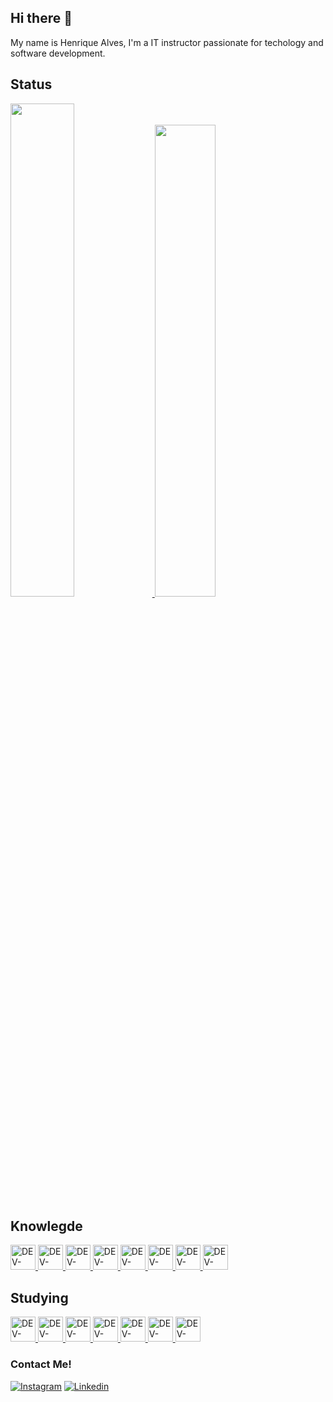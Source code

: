 ## Hi there 👋
My name is Henrique Alves,  I'm a IT instructor passionate for techology and software development.
## Status
  <div>
  <a href="https://github.com/rickalves/rickalves">
    <img width="45%" src="https://github-readme-stats.vercel.app/api?username=rickalves&show_icons=true&theme=highcontrast"/>
    <img width="44%" src="https://github-readme-stats.vercel.app/api/top-langs/?username=rickalves&theme=highcontrast&layout=compact"/>
  </a>
 </div>
  
## Knowlegde
<div>
  <a href="https://github.com/rickalves/rickalves">
    <img title="HTML5" alt="DEV-ICON" height="40" width="40" src="https://cdn.jsdelivr.net/gh/devicons/devicon/icons/html5/html5-original.svg" />
    <img title="CSS3" alt="DEV-ICON" height="40" width="40"  src="https://cdn.jsdelivr.net/gh/devicons/devicon/icons/css3/css3-original.svg" />
    <img title="JAVASCRIPT" alt="DEV-ICON" height="40" width="40"  src="https://cdn.jsdelivr.net/gh/devicons/devicon/icons/javascript/javascript-original.svg" />
    <img title="NODEJS" alt="DEV-ICON" height="40" width="40"  src="https://cdn.jsdelivr.net/gh/devicons/devicon/icons/nodejs/nodejs-original.svg" />
    <img title="BOOTSTRAP" alt="DEV-ICON" height="40" width="40"  src="https://cdn.jsdelivr.net/gh/devicons/devicon/icons/bootstrap/bootstrap-plain.svg" />
    <img title="WEBPACK" alt="DEV-ICON" height="40" width="40"  src="https://cdn.jsdelivr.net/gh/devicons/devicon/icons/webpack/webpack-original.svg"/>
    <img title="MYSQL" alt="DEV-ICON" height="40" width="40" src="https://cdn.jsdelivr.net/gh/devicons/devicon/icons/mysql/mysql-original.svg" />
    <img title="JAVA" alt="DEV-ICON" height="40" width="40"  src="https://cdn.jsdelivr.net/gh/devicons/devicon/icons/java/java-original-wordmark.svg" />
  </a>
</div>

## Studying
<div>
  <a href="https://github.com/rickalves/rickalves">
    <img title="REACT" alt="DEV-ICON" height="40" width="40"  src="https://cdn.jsdelivr.net/gh/devicons/devicon/icons/react/react-original.svg" />
    <img title="VUE.JS" alt="DEV-ICON" height="40" width="40"  src="https://cdn.jsdelivr.net/gh/devicons/devicon/icons/vuejs/vuejs-original.svg" />
    <img title="AWS" alt="DEV-ICON" height="40" width="40"  src="https://cdn.jsdelivr.net/gh/devicons/devicon/icons/amazonwebservices/amazonwebservices-original.svg" />
    <img title="DOCKER" alt="DEV-ICON" height="40" width="40"  src="https://cdn.jsdelivr.net/gh/devicons/devicon/icons/docker/docker-plain-wordmark.svg"/>
    <img title="ANGULAR" alt="DEV-ICON" height="40" width="40"   src="https://cdn.jsdelivr.net/gh/devicons/devicon/icons/angularjs/angularjs-plain.svg"/>
    <img title="FLUTTER" alt="DEV-ICON" height="40" width="40"  src="https://cdn.jsdelivr.net/gh/devicons/devicon/icons/flutter/flutter-original.svg"/>
    <img title="PYTHON" alt="DEV-ICON" height="40" width="40"   src="https://cdn.jsdelivr.net/gh/devicons/devicon/icons/python/python-original.svg"/>
  </a>
  
</div>

### Contact Me!

[![Instagram](https://img.shields.io/badge/Instagram-E4405F?style=for-the-badge&logo=instagram&logoColor=white)](https://www.instagram.com/rick_alves.r/)
[![Linkedin](https://img.shields.io/badge/LinkedIn-0077B5?style=for-the-badge&logo=linkedin&logoColor=white)](https://www.linkedin.com/in/henrique-alves-685a1777/)

